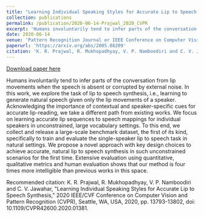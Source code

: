 ```yaml
---
title: "Learning Individual Speaking Styles for Accurate Lip to Speech Synthesis"
collection: publications
permalink: /publication/2020-06-14-Prajwal_2020_CVPR
excerpt: 'Humans involuntarily tend to infer parts of the conversation from lip movements when the speech is absent or corrupted by external noise. In this work, we explore the task of lip to speech synthesis, i.e., learning to generate natural speech given only the lip movements of a speaker. Acknowledging the importance of contextual and speaker-specific cues for accurate lip-reading, we take a different path from existing works. We focus on learning accurate lip sequences to speech mappings for individual speakers in unconstrained, large vocabulary settings. To this end, we collect and release a large-scale benchmark dataset, the first of its kind, specifically to train and evaluate the single-speaker lip to speech task in natural settings. We propose a novel approach with key design choices to achieve accurate, natural lip to speech synthesis in such unconstrained scenarios for the first time. Extensive evaluation using quantitative, qualitative metrics and human evaluation shows that our method is four times more intelligible than previous works in this space.'
date: 2020-06-14
venue: 'Pattern Recognition Journal or IEEE Conference on Computer Vision and Pattern Recognition (CVPR)'
paperurl: 'https://arxiv.org/abs/2005.08209'
citation: 'K. R. Prajwal, R. Mukhopadhyay, V. P. Namboodiri and C. V. Jawahar, &quot;Learning Individual Speaking Styles for Accurate Lip to Speech Synthesis,&quot; 2020 IEEE/CVF Conference on Computer Vision and Pattern Recognition (CVPR), Seattle, WA, USA, 2020, pp. 13793-13802, doi: 10.1109/CVPR42600.2020.01381.'
---
```


<a href='https://arxiv.org/abs/2005.08209'>Download paper here</a>

Humans involuntarily tend to infer parts of the conversation from lip movements when the speech is absent or corrupted by external noise. In this work, we explore the task of lip to speech synthesis, i.e., learning to generate natural speech given only the lip movements of a speaker. Acknowledging the importance of contextual and speaker-specific cues for accurate lip-reading, we take a different path from existing works. We focus on learning accurate lip sequences to speech mappings for individual speakers in unconstrained, large vocabulary settings. To this end, we collect and release a large-scale benchmark dataset, the first of its kind, specifically to train and evaluate the single-speaker lip to speech task in natural settings. We propose a novel approach with key design choices to achieve accurate, natural lip to speech synthesis in such unconstrained scenarios for the first time. Extensive evaluation using quantitative, qualitative metrics and human evaluation shows that our method is four times more intelligible than previous works in this space.

Recommended citation: K. R. Prajwal, R. Mukhopadhyay, V. P. Namboodiri and C. V. Jawahar, "Learning Individual Speaking Styles for Accurate Lip to Speech Synthesis," 2020 IEEE/CVF Conference on Computer Vision and Pattern Recognition (CVPR), Seattle, WA, USA, 2020, pp. 13793-13802, doi: 10.1109/CVPR42600.2020.01381.